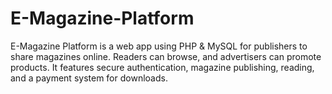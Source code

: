 # E-Magazine-Platform
E-Magazine Platform is a web app using PHP &amp; MySQL for publishers to share magazines online. Readers can browse, and advertisers can promote products. It features secure authentication, magazine publishing, reading, and a payment system for downloads.
